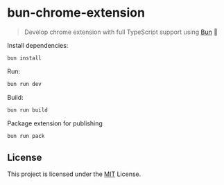 # bun-chrome-extension

> Develop chrome extension with full TypeScript support using [Bun](https://bun.sh) 🐰

Install dependencies:

```bash
bun install
```

Run:

```bash
bun run dev
```

Build:

```bash
bun run build
```

Package extension for publishing

```bash
bun run pack
```

## License

This project is licensed under the [MIT](/license.md) License.
